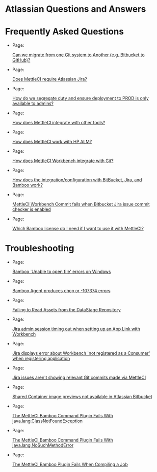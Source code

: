 # Atlassian Questions and Answers

# Frequently Asked Questions

*   Page:
    
    [Can we migrate from one Git system to Another (e.g. Bitbucket to GitHub)?](/wiki/spaces/MCIDOC/pages/1165721745/Can+we+migrate+from+one+Git+system+to+Another+e.g.+Bitbucket+to+GitHub)
    
*   Page:
    
    [Does MettleCI require Atlassian Jira?](/wiki/spaces/MCIDOC/pages/445906997/Does+MettleCI+require+Atlassian+Jira)
    
*   Page:
    
    [How do we segregate duty and ensure deployment to PROD is only available to admins?](/wiki/spaces/MCIDOC/pages/449740867/How+do+we+segregate+duty+and+ensure+deployment+to+PROD+is+only+available+to+admins)
    
*   Page:
    
    [How does MettleCI integrate with other tools?](/wiki/spaces/MCIDOC/pages/457408522/How+does+MettleCI+integrate+with+other+tools)
    
*   Page:
    
    [How does MettleCI work with HP ALM?](/wiki/spaces/MCIDOC/pages/272138252/How+does+MettleCI+work+with+HP+ALM)
    
*   Page:
    
    [How does MettleCI Workbench integrate with Git?](/wiki/spaces/MCIDOC/pages/615546893/How+does+MettleCI+Workbench+integrate+with+Git)
    
*   Page:
    
    [How does the integration/configuration with BitBucket, Jira, and Bamboo work?](/wiki/spaces/MCIDOC/pages/442990629/How+does+the+integration+configuration+with+BitBucket+Jira+and+Bamboo+work)
    
*   Page:
    
    [MettleCI Workbench Commit fails when Bitbucket Jira issue commit checker is enabled](/wiki/spaces/MCIDOC/pages/2286682113/MettleCI+Workbench+Commit+fails+when+Bitbucket+Jira+issue+commit+checker+is+enabled)
    
*   Page:
    
    [Which Bamboo license do I need if I want to use it with MettleCI?](/wiki/spaces/MCIDOC/pages/433717258/Which+Bamboo+license+do+I+need+if+I+want+to+use+it+with+MettleCI)
    

# Troubleshooting

*   Page:
    
    [Bamboo 'Unable to open file' errors on Windows](/wiki/spaces/MCIDOC/pages/464683045/Bamboo+Unable+to+open+file+errors+on+Windows)
    
*   Page:
    
    [Bamboo Agent produces chcp or -107374 errors](/wiki/spaces/MCIDOC/pages/458457095/Bamboo+Agent+produces+chcp+or+-107374+errors)
    
*   Page:
    
    [Failing to Read Assets from the DataStage Repository](/wiki/spaces/MCIDOC/pages/415465568/Failing+to+Read+Assets+from+the+DataStage+Repository)
    
*   Page:
    
    [Jira admin session timing out when setting up an App Link with Workbench](/wiki/spaces/MCIDOC/pages/619642898/Jira+admin+session+timing+out+when+setting+up+an+App+Link+with+Workbench)
    
*   Page:
    
    [Jira displays error about Workbench 'not registered as a Consumer' when registering application](/wiki/spaces/MCIDOC/pages/2269413379/Jira+displays+error+about+Workbench+not+registered+as+a+Consumer+when+registering+application)
    
*   Page:
    
    [Jira issues aren't showing relevant Git commits made via MettleCI](/wiki/spaces/MCIDOC/pages/398950446/Jira+issues+aren+t+showing+relevant+Git+commits+made+via+MettleCI)
    
*   Page:
    
    [Shared Container image previews not available in Atlassian Bitbucket](/wiki/spaces/MCIDOC/pages/1692565632/Shared+Container+image+previews+not+available+in+Atlassian+Bitbucket)
    
*   Page:
    
    [The MettleCI Bamboo Command Plugin Fails With java.lang.ClassNotFoundException](/wiki/spaces/MCIDOC/pages/2628485178/The+MettleCI+Bamboo+Command+Plugin+Fails+With+java.lang.ClassNotFoundException)
    
*   Page:
    
    [The MettleCI Bamboo Command Plugin Fails With java.lang.NoSuchMethodError](/wiki/spaces/MCIDOC/pages/2628714502/The+MettleCI+Bamboo+Command+Plugin+Fails+With+java.lang.NoSuchMethodError)
    
*   Page:
    
    [The MettleCI Bamboo Plugin Fails When Compiling a Job](/wiki/spaces/MCIDOC/pages/465797125/The+MettleCI+Bamboo+Plugin+Fails+When+Compiling+a+Job)